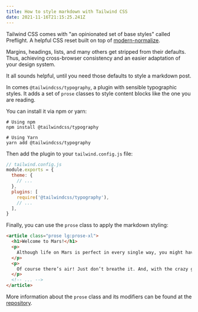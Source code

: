 ```yaml
---
title: How to style markdown with Tailwind CSS
date: 2021-11-16T21:15:25.241Z
---
```

Tailwind CSS comes with "an opinionated set of base styles" called Preflight. A helpful CSS reset built on top of [modern-normalize](https://github.com/sindresorhus/modern-normalize).

Margins, headings, lists, and many others get stripped from their defaults. Thus, achieving cross-browser consistency and an easier adaptation of your design system.

It all sounds helpful, until you need those defaults to style a markdown post.

In comes `@tailwindcss/typography`, a plugin with sensible typographic styles. It adds a set of `prose` classes to style content blocks like the one you are reading.

You can install it via npm or yarn:

```
# Using npm
npm install @tailwindcss/typography

# Using Yarn
yarn add @tailwindcss/typography
```

Then add the plugin to your `tailwind.config.js` file:

```javascript
// tailwind.config.js
module.exports = {
  theme: {
    // ...
  },
  plugins: [
    require('@tailwindcss/typography'),
    // ...
  ],
}
```

Finally, you can use the `prose` class to apply the markdown styling:

```html
<article class="prose lg:prose-xl">
  <h1>Welcome to Mars!</h1>
  <p>
    Although life on Mars is perfect in every single way, you might have some questions.
  </p>
  <p>
    Of course there’s air! Just don’t breathe it. And, with the crazy gravity situation, everyone can dunk!
  </p>
  <!-- ... -->
</article>
```

More information about the `prose` class and its modifiers can be found at the [repository](https://github.com/tailwindlabs/tailwindcss-typography).
